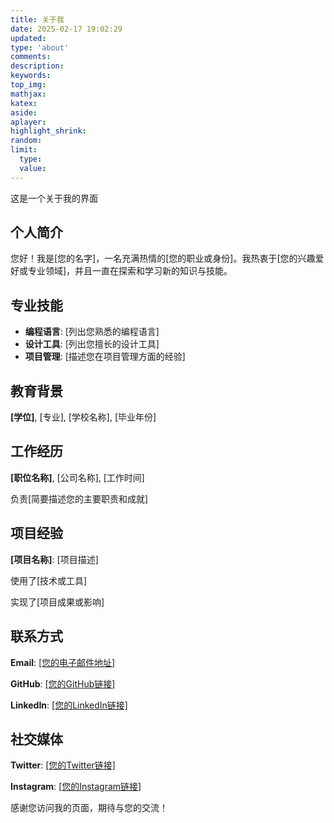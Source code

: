 ```yaml
---
title: 关于我
date: 2025-02-17 19:02:29
updated:
type: 'about'
comments:
description: 
keywords:
top_img: 
mathjax:
katex:
aside:
aplayer:
highlight_shrink:
random:
limit:
  type:
  value: 
---
```




这是一个关于我的界面

<div class="container content">
  <h2>个人简介</h2>
  <p>您好！我是[您的名字]，一名充满热情的[您的职业或身份]。我热衷于[您的兴趣爱好或专业领域]，并且一直在探索和学习新的知识与技能。</p>
    <h2>专业技能</h2>
<ul>
  <li><strong>编程语言</strong>: [列出您熟悉的编程语言]</li>
  <li><strong>设计工具</strong>: [列出您擅长的设计工具]</li>
  <li><strong>项目管理</strong>: [描述您在项目管理方面的经验]</li>
</ul>

<h2>教育背景</h2>
<p><strong>[学位]</strong>, [专业], [学校名称], [毕业年份]</p>

<h2>工作经历</h2>
<p><strong>[职位名称]</strong>, [公司名称], [工作时间]</p>
<p>负责[简要描述您的主要职责和成就]</p>

<h2>项目经验</h2>
<p><strong>[项目名称]</strong>: [项目描述]</p>
<p>使用了[技术或工具]</p>
<p>实现了[项目成果或影响]</p>

<h2>联系方式</h2>
<p><strong>Email</strong>: <a href="mailto:[您的电子邮件地址]">[您的电子邮件地址]</a></p>
<p><strong>GitHub</strong>: <a href="[您的GitHub链接]">[您的GitHub链接]</a></p>
<p><strong>LinkedIn</strong>: <a href="[您的LinkedIn链接]">[您的LinkedIn链接]</a></p>

<h2>社交媒体</h2>
<p><strong>Twitter</strong>: <a href="[您的Twitter链接]">[您的Twitter链接]</a></p>
<p><strong>Instagram</strong>: <a href="[您的Instagram链接]">[您的Instagram链接]</a></p>  
</div>

  <footer>
    <p>感谢您访问我的页面，期待与您的交流！</p>
  </footer>
</body>
</html>











